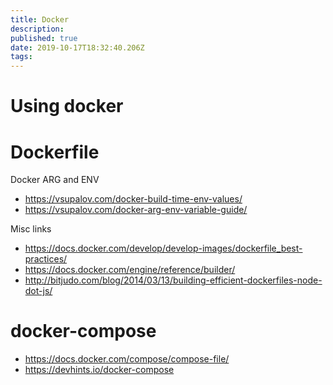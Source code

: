 ```yaml
---
title: Docker
description: 
published: true
date: 2019-10-17T18:32:40.206Z
tags: 
---
```


# Using docker

# Dockerfile

Docker ARG and ENV
* https://vsupalov.com/docker-build-time-env-values/
* https://vsupalov.com/docker-arg-env-variable-guide/

Misc links
* https://docs.docker.com/develop/develop-images/dockerfile_best-practices/
* https://docs.docker.com/engine/reference/builder/
* http://bitjudo.com/blog/2014/03/13/building-efficient-dockerfiles-node-dot-js/

# docker-compose
* https://docs.docker.com/compose/compose-file/
* https://devhints.io/docker-compose